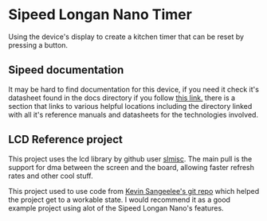 # Sipeed Longan Nano Timer
Using the device's display to create a kitchen timer that can be reset by pressing a button.

## Sipeed documentation
It may be hard to find documentation for this device, if you need it check it's datasheet found in the docs directory if you follow [this link.](https://dl.sipeed.com/LONGAN/Nano) there is a section that links to various helpful locations including the directory linked with all it's reference manuals and datasheets for the technologies involved.

## LCD Reference project
This project uses the lcd library by github user [slmisc](https://github.com/slmisc/gd32v-lcd). The main pull is the support for dma between the screen and the board, allowing faster refresh rates and other cool stuff.

This project used to use code from [Kevin Sangeelee's git repo](https://github.com/Kevin-Sangeelee/gd32v_test.git) which helped the project get to a workable state. I would recommend it as a good example project using alot of the Sipeed Longan Nano's features.
